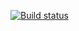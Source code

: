 
[![Build status](https://kaalsaas.visualstudio.com/kaalsaas/_apis/build/status/Nyranith.Code.CSharp-CI)](https://kaalsaas.visualstudio.com/kaalsaas/_build/latest?definitionId=-1)
